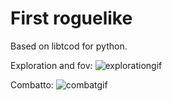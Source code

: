 # First roguelike
Based on libtcod for python.

Exploration and fov:
![explorationgif](http://i.imgur.com/shaak1r.gif)

Combatto:
![combatgif](http://i.imgur.com/j5u9YN2.gif)
